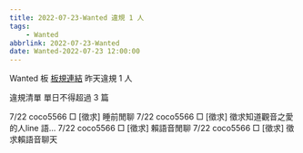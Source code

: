 ```yaml
---
title: 2022-07-23-Wanted 違規 1 人
tags:
    - Wanted
abbrlink: 2022-07-23-Wanted
date: Wanted-2022-07-23 12:00:00
---
```

Wanted 板 [板規連結](https://www.ptt.cc/bbs/Wanted/M.1608829773.A.D3B.html)
昨天違規 1 人
<!-- more -->

違規清單
單日不得超過 3 篇

7/22 coco5566 □ [徵求] 睡前閒聊
7/22 coco5566 □ [徵求] 徵求知道觀音之愛的人line 語…
7/22 coco5566 □ [徵求] 賴語音閒聊
7/22 coco5566 □ [徵求] 徵求賴語音聊天